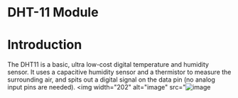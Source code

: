 # DHT-11 Module 
# Introduction
 The DHT11 is a basic, ultra low-cost digital temperature and humidity sensor. It uses a capacitive humidity sensor and a thermistor to measure the surrounding air, and spits out a digital signal on the data pin (no analog input pins are needed).
<img width="202" alt="image" src="![image](https://github.com/Huimin0114/Sensor-Measurement/assets/161893598/239e39ee-e25c-41a1-a746-22c8fb7075c2)

